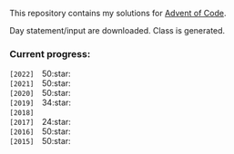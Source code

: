 This repository contains my solutions for [Advent of Code](https://adventofcode.com/).

Day statement/input are downloaded. Class is generated.

<h3>Current progress:</h3>
<code>[2022]</code>&emsp;50:star:<br />
<code>[2021]</code>&emsp;50:star:<br />
<code>[2020]</code>&emsp;50:star:<br />
<code>[2019]</code>&emsp;34:star:<br />
<code>[2018]</code>&emsp;<br />
<code>[2017]</code>&emsp;24:star:<br />
<code>[2016]</code>&emsp;50:star:<br />
<code>[2015]</code>&emsp;50:star:<br />
